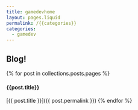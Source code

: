 ```yaml
---
title: gamedevhome
layout: pages.liquid
permalink: /{{categories}}
categories: 
  - gamedev
---
```

## Blog!

{% for post in collections.posts.pages %}
#### {{post.title}}

[{{ post.title }}]({{ post.permalink }})
{% endfor %}
